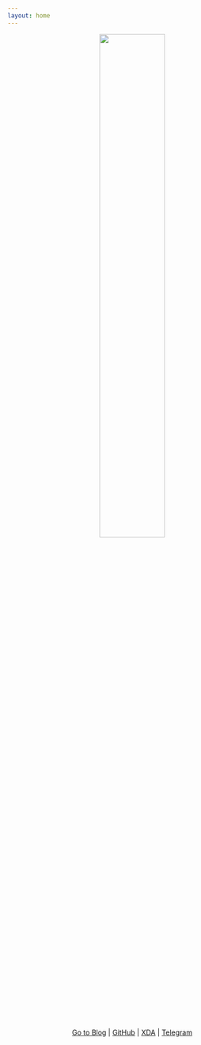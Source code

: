 ```yaml
---
layout: home
---
```


<p align="center"><img src="https://cdn3.iconfinder.com/data/icons/business-avatar-1/512/3_avatar-512.png" width="51%" height="51%"/></p>
<p align="center"><a href="https://medium.com/zawzaww">Go to Blog</a> | <a href="https://github.com/zawzaww">GitHub</a> | <a href="https://forum.xda-developers.com/member.php?u=7581611">XDA</a> | <a href="https://t.me/zawzaww">Telegram</a>


